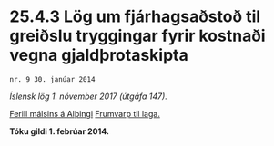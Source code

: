# 25.4.3 Lög um fjárhagsaðstoð til greiðslu tryggingar fyrir kostnaði vegna gjaldþrotaskipta

`nr. 9 30. janúar 2014`

_Íslensk lög 1. nóvember 2017 (útgáfa 147)._

[Ferill málsins á Alþingi](https://www.althingi.is/thingstorf/thingmalalistar-eftir-thingum/ferill/?ltg=143&mnr=233)
[Frumvarp til laga.](https://www.althingi.is/altext/143/s/0339.html)

**Tóku gildi 1. febrúar 2014.**

